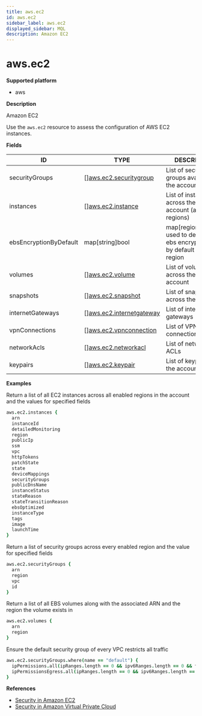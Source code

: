 ```yaml
---
title: aws.ec2
id: aws.ec2
sidebar_label: aws.ec2
displayed_sidebar: MQL
description: Amazon EC2
---
```


# aws.ec2

**Supported platform**

- aws

**Description**

Amazon EC2

Use the `aws.ec2` resource to assess the configuration of AWS EC2 instances.

**Fields**

| ID                     | TYPE                                                            | DESCRIPTION                                                                     |
| ---------------------- | --------------------------------------------------------------- | ------------------------------------------------------------------------------- |
| securityGroups         | &#91;&#93;[aws.ec2.securitygroup](aws.ec2.securitygroup.md)     | List of security groups available to the account                                |
| instances              | &#91;&#93;[aws.ec2.instance](aws.ec2.instance.md)               | List of instances across the AWS account (all regions)                          |
| ebsEncryptionByDefault | map[string]bool                                                 | map[region]boolean used to denote if ebs encryption is on by default per region |
| volumes                | &#91;&#93;[aws.ec2.volume](aws.ec2.volume.md)                   | List of volumes across the AWS account                                          |
| snapshots              | &#91;&#93;[aws.ec2.snapshot](aws.ec2.snapshot.md)               | List of snapshots across the account                                            |
| internetGateways       | &#91;&#93;[aws.ec2.internetgateway](aws.ec2.internetgateway.md) | List of internet gateways                                                       |
| vpnConnections         | &#91;&#93;[aws.ec2.vpnconnection](aws.ec2.vpnconnection.md)     | List of VPN connections                                                         |
| networkAcls            | &#91;&#93;[aws.ec2.networkacl](aws.ec2.networkacl.md)           | List of network ACLs                                                            |
| keypairs               | &#91;&#93;[aws.ec2.keypair](aws.ec2.keypair.md)                 | List of keypairs for the account                                                |

**Examples**

Return a list of all EC2 instances across all enabled regions in the account and the values for specified fields

```coffee
aws.ec2.instances {
  arn
  instanceId
  detailedMonitoring
  region
  publicIp
  ssm
  vpc
  httpTokens
  patchState
  state
  deviceMappings
  securityGroups
  publicDnsName
  instanceStatus
  stateReason
  stateTransitionReason
  ebsOptimized
  instanceType
  tags
  image
  launchTime
}
```

Return a list of security groups across every enabled region and the value for specified fields

```coffee
aws.ec2.securityGroups {
  arn
  region
  vpc
  id
}
```

Return a list of all EBS volumes along with the associated ARN and the region the volume exists in

```coffee
aws.ec2.volumes {
  arn
  region
}
```

Ensure the default security group of every VPC restricts all traffic

```coffee
aws.ec2.securityGroups.where(name == "default") {
  ipPermissions.all(ipRanges.length == 0 && ipv6Ranges.length == 0 && fromPort == 0 && toPort == 0)
  ipPermissionsEgress.all(ipRanges.length == 0 && ipv6Ranges.length == 0 && fromPort == 0 && toPort == 0)
}
```

**References**

- [Security in Amazon EC2](https://docs.aws.amazon.com/AWSEC2/latest/UserGuide/ec2-security.html)
- [Security in Amazon Virtual Private Cloud](https://docs.aws.amazon.com/vpc/latest/userguide/security.html)
